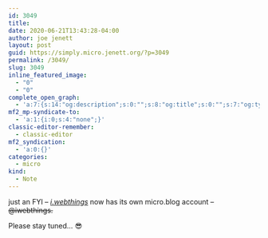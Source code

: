 ```yaml
---
id: 3049
title: 
date: 2020-06-21T13:43:28-04:00
author: joe jenett
layout: post
guid: https://simply.micro.jenett.org/?p=3049
permalink: /3049/
slug: 3049
inline_featured_image:
  - "0"
  - "0"
complete_open_graph:
  - 'a:7:{s:14:"og:description";s:0:"";s:8:"og:title";s:0:"";s:7:"og:type";s:0:"";s:12:"twitter:card";s:7:"summary";s:15:"twitter:creator";s:0:"";s:19:"twitter:description";s:0:"";s:8:"og:image";s:0:"";}'
mf2_mp-syndicate-to:
  - 'a:1:{i:0;s:4:"none";}'
classic-editor-remember:
  - classic-editor
mf2_syndication:
  - 'a:0:{}'
categories:
  - micro
kind:
  - Note
---
```

<p>just an FYI – <a href="https://iwebthings.jenett.org/" title=""><em>i.webthings</em></a> now has its own micro.blog account – <span style="text-decoration:line-through;"><a title="micro.blog/iwebthings no longer exixts">@iwebthings</a>.</span></p>
<p>Please stay tuned… 😎</p>